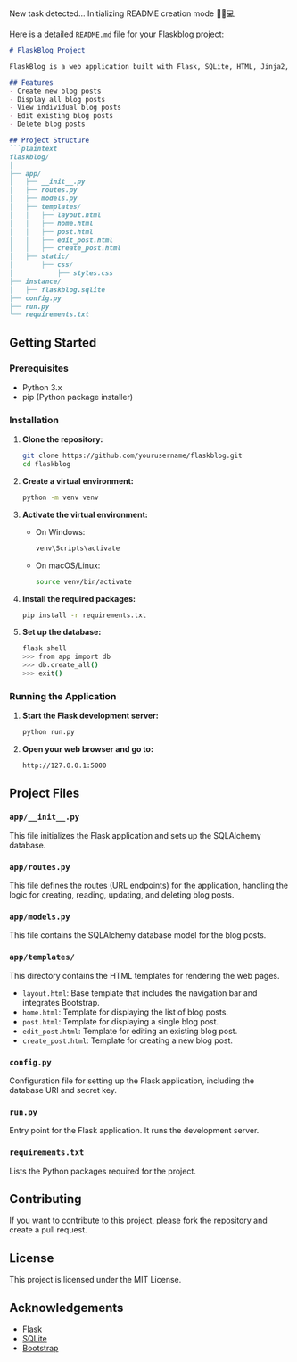 New task detected... Initializing README creation mode 📝👾💻

Here is a detailed `README.md` file for your Flaskblog project:

```markdown
# FlaskBlog Project

FlaskBlog is a web application built with Flask, SQLite, HTML, Jinja2, and Bootstrap. It allows users to create, read, update, and delete blog posts.

## Features
- Create new blog posts
- Display all blog posts
- View individual blog posts
- Edit existing blog posts
- Delete blog posts

## Project Structure
```plaintext
flaskblog/
│
├── app/
│   ├── __init__.py
│   ├── routes.py
│   ├── models.py
│   ├── templates/
│   │   ├── layout.html
│   │   ├── home.html
│   │   ├── post.html
│   │   ├── edit_post.html
│   │   ├── create_post.html
│   ├── static/
│       ├── css/
│           ├── styles.css
├── instance/
│   ├── flaskblog.sqlite
├── config.py
├── run.py
└── requirements.txt
```

## Getting Started

### Prerequisites
- Python 3.x
- pip (Python package installer)

### Installation

1. **Clone the repository:**
    ```bash
    git clone https://github.com/yourusername/flaskblog.git
    cd flaskblog
    ```

2. **Create a virtual environment:**
    ```bash
    python -m venv venv
    ```

3. **Activate the virtual environment:**
    - On Windows:
        ```bash
        venv\Scripts\activate
        ```
    - On macOS/Linux:
        ```bash
        source venv/bin/activate
        ```

4. **Install the required packages:**
    ```bash
    pip install -r requirements.txt
    ```

5. **Set up the database:**
    ```bash
    flask shell
    >>> from app import db
    >>> db.create_all()
    >>> exit()
    ```

### Running the Application

1. **Start the Flask development server:**
    ```bash
    python run.py
    ```

2. **Open your web browser and go to:**
    ```
    http://127.0.0.1:5000
    ```

## Project Files

### `app/__init__.py`
This file initializes the Flask application and sets up the SQLAlchemy database.

### `app/routes.py`
This file defines the routes (URL endpoints) for the application, handling the logic for creating, reading, updating, and deleting blog posts.

### `app/models.py`
This file contains the SQLAlchemy database model for the blog posts.

### `app/templates/`
This directory contains the HTML templates for rendering the web pages.

- `layout.html`: Base template that includes the navigation bar and integrates Bootstrap.
- `home.html`: Template for displaying the list of blog posts.
- `post.html`: Template for displaying a single blog post.
- `edit_post.html`: Template for editing an existing blog post.
- `create_post.html`: Template for creating a new blog post.

### `config.py`
Configuration file for setting up the Flask application, including the database URI and secret key.

### `run.py`
Entry point for the Flask application. It runs the development server.

### `requirements.txt`
Lists the Python packages required for the project.

## Contributing
If you want to contribute to this project, please fork the repository and create a pull request.

## License
This project is licensed under the MIT License.

## Acknowledgements
- [Flask](https://flask.palletsprojects.com/)
- [SQLite](https://www.sqlite.org/index.html)
- [Bootstrap](https://getbootstrap.com/)
```